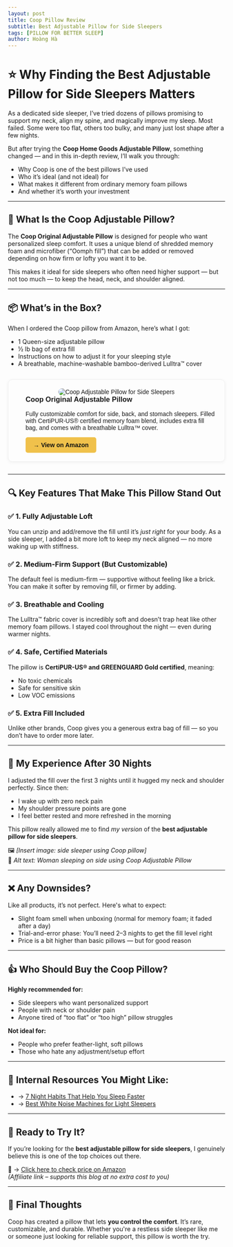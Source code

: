 ```yaml
---
layout: post
title: Coop Pillow Review
subtitle: Best Adjustable Pillow for Side Sleepers
tags: [PILLOW FOR BETTER SLEEP]
author: Hoàng Hà
---
```



# ⭐ Why Finding the Best Adjustable Pillow for Side Sleepers Matters

As a dedicated side sleeper, I’ve tried dozens of pillows promising to support my neck, align my spine, and magically improve my sleep. Most failed. Some were too flat, others too bulky, and many just lost shape after a few nights.

But after trying the **Coop Home Goods Adjustable Pillow**, something changed — and in this in-depth review, I’ll walk you through:

- Why Coop is one of the best pillows I’ve used  
- Who it’s ideal (and not ideal) for  
- What makes it different from ordinary memory foam pillows  
- And whether it’s worth your investment  

---

## 🛌 What Is the Coop Adjustable Pillow?

The **Coop Original Adjustable Pillow** is designed for people who want personalized sleep comfort. It uses a unique blend of shredded memory foam and microfiber (“Oomph fill”) that can be added or removed depending on how firm or lofty you want it to be.

This makes it ideal for side sleepers who often need higher support — but not too much — to keep the head, neck, and shoulder aligned.

---

## 📦 What’s in the Box?

When I ordered the Coop pillow from Amazon, here’s what I got:

- 1 Queen-size adjustable pillow  
- ½ lb bag of extra fill  
- Instructions on how to adjust it for your sleeping style  
- A breathable, machine-washable bamboo-derived Lulltra™ cover  

<div style="border: 1px solid #eee; border-radius: 10px; padding: 20px; max-width: 650px; margin: 2em auto; box-shadow: 0 2px 8px rgba(0,0,0,0.05); font-family: sans-serif;">
  <div style="display: flex; flex-wrap: wrap; align-items: center;">
    <div style="flex: 1 1 200px; text-align: center;">
      <img src="https://m.media-amazon.com/images/I/81hLMCedZDL._AC_SL1500_.jpg" alt="Coop Adjustable Pillow for Side Sleepers" style="max-width: 100%; border-radius: 8px;">
    </div>
    <div style="flex: 2 1 300px; padding-left: 20px;">
      <h3 style="margin-top: 0;">Coop Original Adjustable Pillow</h3>
      <p style="margin-bottom: 1em;">Fully customizable comfort for side, back, and stomach sleepers. Filled with CertiPUR-US® certified memory foam blend, includes extra fill bag, and comes with a breathable Lulltra™ cover.</p>
      <a href="https://www.amazon.com/Coop-Home-Goods-Cut-Out-Sleeper/dp/B0BGQG6WZN/" target="_blank" rel="nofollow sponsored" style="background-color: #f0c14b; color: #111; padding: 10px 18px; text-decoration: none; border-radius: 5px; font-weight: bold; display: inline-block;">
        → View on Amazon
      </a>
    </div>
  </div>
</div>


---

## 🔍 Key Features That Make This Pillow Stand Out

### ✅ 1. Fully Adjustable Loft  
You can unzip and add/remove the fill until it’s *just right* for your body. As a side sleeper, I added a bit more loft to keep my neck aligned — no more waking up with stiffness.

### ✅ 2. Medium-Firm Support (But Customizable)  
The default feel is medium-firm — supportive without feeling like a brick. You can make it softer by removing fill, or firmer by adding.

### ✅ 3. Breathable and Cooling  
The Lulltra™ fabric cover is incredibly soft and doesn’t trap heat like other memory foam pillows. I stayed cool throughout the night — even during warmer nights.

### ✅ 4. Safe, Certified Materials  
The pillow is **CertiPUR-US® and GREENGUARD Gold certified**, meaning:

- No toxic chemicals  
- Safe for sensitive skin  
- Low VOC emissions

### ✅ 5. Extra Fill Included  
Unlike other brands, Coop gives you a generous extra bag of fill — so you don’t have to order more later.

---

## 🔄 My Experience After 30 Nights

I adjusted the fill over the first 3 nights until it hugged my neck and shoulder perfectly. Since then:

- I wake up with zero neck pain  
- My shoulder pressure points are gone  
- I feel better rested and more refreshed in the morning

This pillow really allowed me to find *my version* of the **best adjustable pillow for side sleepers**.

🖼️ *[Insert image: side sleeper using Coop pillow]*  
📌 *Alt text: Woman sleeping on side using Coop Adjustable Pillow*

---

## ❌ Any Downsides?

Like all products, it’s not perfect. Here's what to expect:

- Slight foam smell when unboxing (normal for memory foam; it faded after a day)  
- Trial-and-error phase: You’ll need 2–3 nights to get the fill level right  
- Price is a bit higher than basic pillows — but for good reason

---

## 👍 Who Should Buy the Coop Pillow?

**Highly recommended for:**
- Side sleepers who want personalized support  
- People with neck or shoulder pain  
- Anyone tired of “too flat” or “too high” pillow struggles

**Not ideal for:**
- People who prefer feather-light, soft pillows  
- Those who hate any adjustment/setup effort

---

## 🔗 Internal Resources You Might Like:

- → [7 Night Habits That Help You Sleep Faster](#)  
- → [Best White Noise Machines for Light Sleepers](#)

---

## 🛒 Ready to Try It?

If you’re looking for the **best adjustable pillow for side sleepers**, I genuinely believe this is one of the top choices out there.

🎯 → [Click here to check price on Amazon](https://www.amazon.com/Coop-Home-Goods-Cut-Out-Sleeper/dp/B0BGQG6WZN/)  
*(Affiliate link – supports this blog at no extra cost to you)*

---

## 🧠 Final Thoughts

Coop has created a pillow that lets **you control the comfort**. It’s rare, customizable, and durable. Whether you're a restless side sleeper like me or someone just looking for reliable support, this pillow is worth the try.
